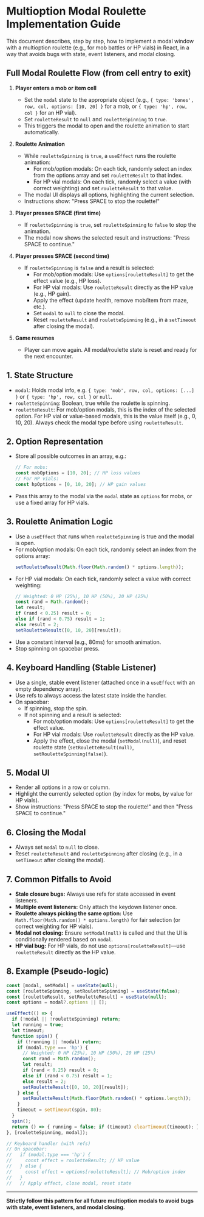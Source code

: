 # Multioption Modal Roulette Implementation Guide

This document describes, step by step, how to implement a modal window with a multioption roulette (e.g., for mob battles or HP vials) in React, in a way that avoids bugs with state, event listeners, and modal closing.

## Full Modal Roulette Flow (from cell entry to exit)

1. **Player enters a mob or item cell**
    - Set the `modal` state to the appropriate object (e.g., `{ type: 'bones', row, col, options: [10, 20] }` for a mob, or `{ type: 'hp', row, col }` for an HP vial).
    - Set `rouletteResult` to `null` and `rouletteSpinning` to `true`.
    - This triggers the modal to open and the roulette animation to start automatically.

2. **Roulette Animation**
    - While `rouletteSpinning` is `true`, a `useEffect` runs the roulette animation:
        - For mob/option modals: On each tick, randomly select an index from the options array and set `rouletteResult` to that index.
        - For HP vial modals: On each tick, randomly select a value (with correct weighting) and set `rouletteResult` to that value.
    - The modal UI displays all options, highlighting the current selection.
    - Instructions show: "Press SPACE to stop the roulette!"

3. **Player presses SPACE (first time)**
    - If `rouletteSpinning` is `true`, set `rouletteSpinning` to `false` to stop the animation.
    - The modal now shows the selected result and instructions: "Press SPACE to continue."

4. **Player presses SPACE (second time)**
    - If `rouletteSpinning` is `false` and a result is selected:
        - For mob/option modals: Use `options[rouletteResult]` to get the effect value (e.g., HP loss).
        - For HP vial modals: Use `rouletteResult` directly as the HP value (e.g., HP gain).
        - Apply the effect (update health, remove mob/item from maze, etc.).
        - Set `modal` to `null` to close the modal.
        - Reset `rouletteResult` and `rouletteSpinning` (e.g., in a `setTimeout` after closing the modal).

5. **Game resumes**
    - Player can move again. All modal/roulette state is reset and ready for the next encounter.

## 1. State Structure
- `modal`: Holds modal info, e.g. `{ type: 'mob', row, col, options: [...] }` or `{ type: 'hp', row, col }` or `null`.
- `rouletteSpinning`: Boolean, true while the roulette is spinning.
- `rouletteResult`: For mob/option modals, this is the index of the selected option. For HP vial or value-based modals, this is the value itself (e.g., 0, 10, 20). Always check the modal type before using `rouletteResult`.

## 2. Option Representation
- Store all possible outcomes in an array, e.g.:
  ```js
  // For mobs:
  const mobOptions = [10, 20]; // HP loss values
  // For HP vials:
  const hpOptions = [0, 10, 20]; // HP gain values
  ```
- Pass this array to the modal via the `modal` state as `options` for mobs, or use a fixed array for HP vials.

## 3. Roulette Animation Logic
- Use a `useEffect` that runs when `rouletteSpinning` is true and the modal is open.
- For mob/option modals: On each tick, randomly select an index from the options array:
  ```js
  setRouletteResult(Math.floor(Math.random() * options.length));
  ```
- For HP vial modals: On each tick, randomly select a value with correct weighting:
  ```js
  // Weighted: 0 HP (25%), 10 HP (50%), 20 HP (25%)
  const rand = Math.random();
  let result;
  if (rand < 0.25) result = 0;
  else if (rand < 0.75) result = 1;
  else result = 2;
  setRouletteResult([0, 10, 20][result]);
  ```
- Use a constant interval (e.g., 80ms) for smooth animation.
- Stop spinning on spacebar press.

## 4. Keyboard Handling (Stable Listener)
- Use a single, stable event listener (attached once in a `useEffect` with an empty dependency array).
- Use refs to always access the latest state inside the handler.
- On spacebar:
  - If spinning, stop the spin.
  - If not spinning and a result is selected:
    - For mob/option modals: Use `options[rouletteResult]` to get the effect value.
    - For HP vial modals: Use `rouletteResult` directly as the HP value.
    - Apply the effect, close the modal (`setModal(null)`), and reset roulette state (`setRouletteResult(null)`, `setRouletteSpinning(false)`).

## 5. Modal UI
- Render all options in a row or column.
- Highlight the currently selected option (by index for mobs, by value for HP vials).
- Show instructions: "Press SPACE to stop the roulette!" and then "Press SPACE to continue."

## 6. Closing the Modal
- Always set `modal` to `null` to close.
- Reset `rouletteResult` and `rouletteSpinning` after closing (e.g., in a `setTimeout` after closing the modal).

## 7. Common Pitfalls to Avoid
- **Stale closure bugs:** Always use refs for state accessed in event listeners.
- **Multiple event listeners:** Only attach the keydown listener once.
- **Roulette always picking the same option:** Use `Math.floor(Math.random() * options.length)` for fair selection (or correct weighting for HP vials).
- **Modal not closing:** Ensure `setModal(null)` is called and that the UI is conditionally rendered based on `modal`.
- **HP vial bug:** For HP vials, do not use `options[rouletteResult]`—use `rouletteResult` directly as the HP value.

## 8. Example (Pseudo-logic)
```js
const [modal, setModal] = useState(null);
const [rouletteSpinning, setRouletteSpinning] = useState(false);
const [rouletteResult, setRouletteResult] = useState(null);
const options = modal?.options || [];

useEffect(() => {
  if (!modal || !rouletteSpinning) return;
  let running = true;
  let timeout;
  function spin() {
    if (!running || !modal) return;
    if (modal.type === 'hp') {
      // Weighted: 0 HP (25%), 10 HP (50%), 20 HP (25%)
      const rand = Math.random();
      let result;
      if (rand < 0.25) result = 0;
      else if (rand < 0.75) result = 1;
      else result = 2;
      setRouletteResult([0, 10, 20][result]);
    } else {
      setRouletteResult(Math.floor(Math.random() * options.length));
    }
    timeout = setTimeout(spin, 80);
  }
  spin();
  return () => { running = false; if (timeout) clearTimeout(timeout); };
}, [rouletteSpinning, modal]);

// Keyboard handler (with refs)
// On spacebar:
//   if (modal.type === 'hp') {
//     const effect = rouletteResult; // HP value
//   } else {
//     const effect = options[rouletteResult]; // Mob/option index
//   }
//   // Apply effect, close modal, reset state
```

---

**Strictly follow this pattern for all future multioption modals to avoid bugs with state, event listeners, and modal closing.**
